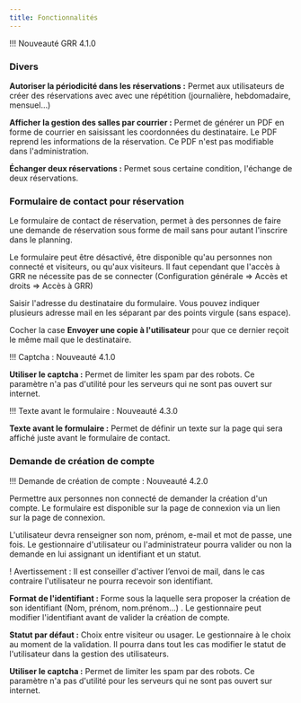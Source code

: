 ```yaml
---
title: Fonctionnalités
---
```


!!! Nouveauté GRR 4.1.0

### Divers

**Autoriser la périodicité dans les réservations :** Permet aux utilisateurs de créer des réservations avec avec une répétition (journalière, hebdomadaire, mensuel...)

**Afficher la gestion des salles par courrier :**  Permet de générer un PDF en forme de courrier en saisissant les coordonnées du destinataire. Le PDF reprend les informations de la réservation. Ce PDF n'est pas modifiable dans l'administration.

**Échanger deux réservations :** Permet sous certaine condition, l'échange de deux réservations.


### Formulaire de contact pour réservation

Le formulaire de contact de réservation, permet à des personnes de faire une demande de réservation sous forme de mail sans pour autant l'inscrire dans le planning.

Le formulaire peut être désactivé, être disponible qu'au personnes non connecté et visiteurs, ou qu'aux visiteurs. Il faut cependant que l'accès à GRR ne nécessite pas de se connecter (Configuration générale => Accès et droits => Accès à GRR)

Saisir l'adresse du destinataire du formulaire. Vous pouvez indiquer plusieurs adresse mail en les séparant par des points virgule (sans espace).

Cocher la case **Envoyer une copie à l'utilisateur** pour que ce dernier reçoit le même mail que le destinataire.

!!! Captcha : Nouveauté 4.1.0

**Utiliser le captcha :** Permet de limiter les spam par des robots. Ce paramètre n'a pas d'utilité pour les serveurs qui ne sont pas ouvert sur internet.

!!! Texte avant le formulaire : Nouveauté 4.3.0

**Texte avant le formulaire :** Permet de définir un texte sur la page qui sera affiché juste avant le formulaire de contact.


### Demande de création de compte

!!!  Demande de création de compte : Nouveauté 4.2.0

Permettre aux personnes non connecté de demander la création d'un compte. Le formulaire est disponible sur la page de connexion via un lien sur la page de connexion.

L'utilisateur devra renseigner son nom, prénom, e-mail et mot de passe, une fois. Le gestionnaire d'utilisateur ou l'administrateur pourra valider ou non la demande en lui assignant un identifiant et un statut.

! Avertissement : Il est conseiller d'activer l’envoi de mail, dans le cas contraire l'utilisateur ne pourra recevoir son identifiant.

**Format de l'identifiant :** Forme sous la laquelle sera proposer la création de son identifiant (Nom, prénom, nom.prénom...) . Le gestionnaire peut modifier l'identifiant avant de valider la création de compte.

**Statut par défaut :** Choix entre visiteur ou usager. Le gestionnaire à le choix au moment de la validation. Il pourra dans tout les cas modifier le statut de l'utilisateur dans la gestion des utilisateurs.

**Utiliser le captcha :** Permet de limiter les spam par des robots. Ce paramètre n'a pas d'utilité pour les serveurs qui ne sont pas ouvert sur internet.
